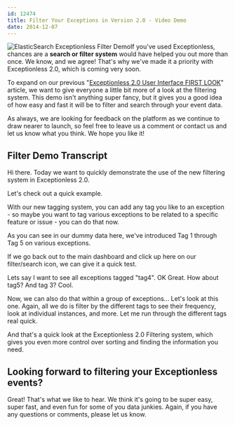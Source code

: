 ```yaml
---
id: 12474
title: Filter Your Exceptions in Version 2.0 - Video Demo
date: 2014-12-07
---
```

![ElasticSearch Exceptionless Filter Demo](/assets/img/news/tag-filter2-resized.gif)If you've used Exceptionless, chances are a **search or filter system** would have helped you out more than once. We know, and we agree! That's why we've made it a priority with Exceptionless 2.0, which is coming very soon.

To expand on our previous "[Exceptionless 2.0 User Interface FIRST LOOK](/exceptionless-2-0-user-interface-first-look/ "Exceptionless 2.0 User Interface FIRST LOOK")" article, we want to give everyone a little bit more of a look at the filtering system. This demo isn't anything super fancy, but it gives you a good idea of how easy and fast it will be to filter and search through your event data.

As always, we are looking for feedback on the platform as we continue to draw nearer to launch, so feel free to leave us a comment or contact us and let us know what you think. We hope you like it!<!--more-->

<div class="videoWrapper">
</div>

## Filter Demo Transcript

Hi there. Today we want to quickly demonstrate the use of the new filtering system in Exceptionless 2.0.

Let's check out a quick example.

With our new tagging system, you can add any tag you like to an exception - so maybe you want to tag various exceptions to be related to a specific feature or issue - you can do that now.

As you can see in our dummy data here, we've introduced Tag 1 through Tag 5 on various exceptions.

If we go back out to the main dashboard and click up here on our filter/search icon, we can give it a quick test.

Lets say I want to see all exceptions tagged "tag4". OK Great. How about tag5? And tag 3? Cool.

Now, we can also do that within a group of exceptions... Let's look at this one. Again, all we do is filter by the different tags to see their frequency, look at individual instances, and more. Let me run through the different tags real quick.

And that's a quick look at the Exceptionless 2.0 Filtering system, which gives you even more control over sorting and finding the information you need.

## Looking forward to filtering your Exceptionless events?

Great! That's what we like to hear. We think it's going to be super easy, super fast, and even fun for some of you data junkies. Again, if you have any questions or comments, please let us know.
